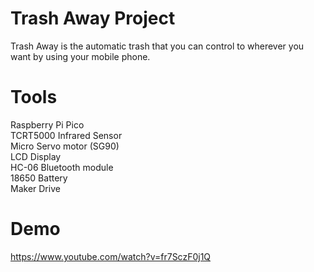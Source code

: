 # Trash Away Project

Trash Away is the automatic trash that you can control to wherever you want by using your mobile phone.

# Tools 
Raspberry Pi Pico </br>
TCRT5000 Infrared Sensor </br>
Micro Servo motor (SG90) </br>
LCD Display</br>
HC-06 Bluetooth module</br>
18650 Battery</br>
Maker Drive</br>

# Demo
https://www.youtube.com/watch?v=fr7SczF0j1Q
